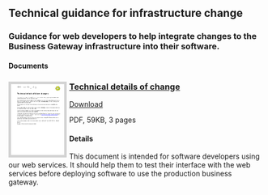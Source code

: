 ## Technical guidance for infrastructure change
### Guidance for web developers to help integrate changes to the Business Gateway infrastructure into their software.
#### Documents
<h3><a href="../../pdfs/integrate/Technical_details_of_change.pdf">
<img style="float: left; margin: 0px 5px 0px 0px;  border:5px solid LightGrey;" src="../../images/thumbnail/Technical_details_of_change.pdf.png"></a>
<a href="../../pdfs/integrate/Technical_details_of_change.pdf">Technical details of change</a></h3>
<a download="Technical_details_of_change.pdf" href="../../pdfs/integrate/Technical_details_of_change.pdf">Download</a>

PDF, 59KB, 3 pages

#### Details
This document is intended for software developers using our web services. It should help them to test their interface with the web services before deploying software to use the production business gateway.